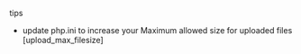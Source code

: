 tips
- update php.ini to increase your Maximum allowed size for uploaded files [upload_max_filesize]
